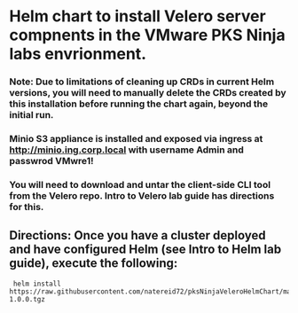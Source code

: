 # Helm chart to install Velero server compnents in the VMware PKS Ninja labs envrionment.

### Note: Due to limitations of cleaning up CRDs in current Helm versions, you will need to manually delete the CRDs created by this installation before running the chart again, beyond the initial run.

### Minio S3 appliance is installed and exposed via ingress at http://minio.ing.corp.local with username Admin and passwrod VMwre1!

### You will need to download and untar the client-side CLI tool from the Velero repo. Intro to Velero lab guide has directions for this.

## Directions: Once you have a cluster deployed and have configured Helm (see Intro to Helm lab guide), execute the following:
```
 helm install https://raw.githubusercontent.com/natereid72/pksNinjaVeleroHelmChart/master/pksNinjaVelero-1.0.0.tgz
 ```
